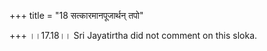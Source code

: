 +++
title = "18 सत्कारमानपूजार्थन् तपो"

+++
।।17.18।। Sri Jayatirtha did not comment on this sloka.  
  
